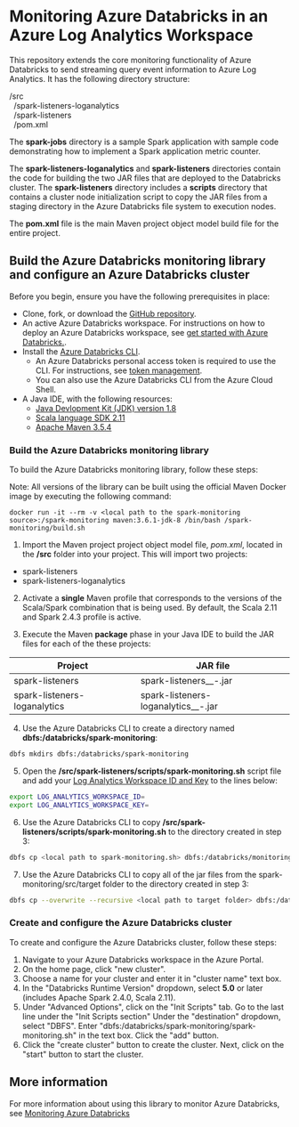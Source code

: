# Monitoring Azure Databricks in an Azure Log Analytics Workspace

This repository extends the core monitoring functionality of Azure Databricks to send streaming query event information to Azure Log Analytics. It has the following directory structure:

/src  
&nbsp;&nbsp;/spark-listeners-loganalytics  
&nbsp;&nbsp;/spark-listeners  
&nbsp;&nbsp;/pom.xml

The **spark-jobs** directory is a sample Spark application with sample code demonstrating how to implement a Spark application metric counter.

The **spark-listeners-loganalytics** and **spark-listeners** directories contain the code for building the two JAR files that are deployed to the Databricks cluster. The **spark-listeners** directory includes a **scripts** directory that contains a cluster node initialization script to copy the JAR files from a staging directory in the Azure Databricks file system to execution nodes.

The **pom.xml** file is the main Maven project object model build file for the entire project.

## Build the Azure Databricks monitoring library and configure an Azure Databricks cluster

Before you begin, ensure you have the following prerequisites in place:

* Clone, fork, or download the [GitHub repository](https://github.com/mspnp/spark-monitoring).
* An active Azure Databricks workspace. For instructions on how to deploy an Azure Databricks workspace, see [get started with Azure Databricks.](https://docs.microsoft.com/azure/azure-databricks/quickstart-create-databricks-workspace-portal).
* Install the [Azure Databricks CLI](https://docs.databricks.com/user-guide/dev-tools/databricks-cli.html#install-the-cli).
  * An Azure Databricks personal access token is required to use the CLI. For instructions, see [token management](https://docs.azuredatabricks.net/api/latest/authentication.html#token-management).
  * You can also use the Azure Databricks CLI from the Azure Cloud Shell.
* A Java IDE, with the following resources:
  * [Java Devlopment Kit (JDK) version 1.8](http://www.oracle.com/technetwork/java/javase/downloads/index.html)
  * [Scala language SDK 2.11](https://www.scala-lang.org/download/)
  * [Apache Maven 3.5.4](http://maven.apache.org/download.cgi)

### Build the Azure Databricks monitoring library

To build the Azure Databricks monitoring library, follow these steps:

Note: All versions of the library can be built using the official Maven Docker image by executing the following command:

```$bash
docker run -it --rm -v <local path to the spark-monitoring source>:/spark-monitoring maven:3.6.1-jdk-8 /bin/bash /spark-monitoring/build.sh
```
1. Import the Maven project project object model file, _pom.xml_, located in the **/src** folder into your project. This will import two projects:

* spark-listeners
* spark-listeners-loganalytics

2. Activate a **single** Maven profile that corresponds to the versions of the Scala/Spark combination that is being used. By default, the Scala 2.11 and Spark 2.4.3 profile is active.

3. Execute the Maven **package** phase in your Java IDE to build the JAR files for each of the these projects:

|Project| JAR file|
|-------|---------|
|spark-listeners|spark-listeners_<Scala Version>_<Spark Version>-<Version>.jar|
|spark-listeners-loganalytics|spark-listeners-loganalytics_<Scala Version>_<Spark Version>-<Version>.jar|

4. Use the Azure Databricks CLI to create a directory named **dbfs:/databricks/spark-monitoring**:  

  ```bash
  dbfs mkdirs dbfs:/databricks/spark-monitoring
  ```

5. Open the **/src/spark-listeners/scripts/spark-monitoring.sh** script file and add your [Log Analytics Workspace ID and Key](/azure/azure-monitor/platform/agent-windows#obtain-workspace-id-and-key) to the lines below:

```bash
export LOG_ANALYTICS_WORKSPACE_ID=
export LOG_ANALYTICS_WORKSPACE_KEY=
```
  
6. Use the Azure Databricks CLI to copy **/src/spark-listeners/scripts/spark-monitoring.sh** to the directory created in step 3:

```bash
dbfs cp <local path to spark-monitoring.sh> dbfs:/databricks/monitoring-staging/spark-monitoring.sh
```

7. Use the Azure Databricks CLI to copy all of the jar files from the spark-monitoring/src/target folder to the directory created in step 3:

```bash
dbfs cp --overwrite --recursive <local path to target folder> dbfs:/databricks/spark-monitoring/
```

### Create and configure the Azure Databricks cluster

To create and configure the Azure Databricks cluster, follow these steps:

1. Navigate to your Azure Databricks workspace in the Azure Portal.
2. On the home page, click "new cluster".
3. Choose a name for your cluster and enter it in "cluster name" text box. 
4. In the "Databricks Runtime Version" dropdown, select **5.0** or later (includes Apache Spark 2.4.0, Scala 2.11).
5. Under "Advanced Options", click on the "Init Scripts" tab. Go to the last line under the "Init Scripts section" Under the "destination" dropdown, select "DBFS". Enter "dbfs:/databricks/spark-monitoring/spark-monitoring.sh" in the text box. Click the "add" button.
6. Click the "create cluster" button to create the cluster. Next, click on the "start" button to start the cluster.

## More information

For more information about using this library to monitor Azure Databricks, see [Monitoring Azure Databricks](https://docs.microsoft.com/azure/architecture/databricks-monitoring)

